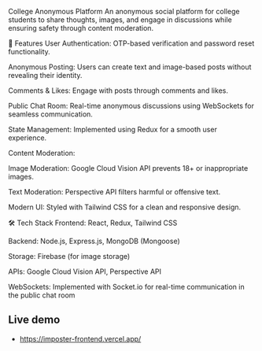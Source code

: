College Anonymous Platform
An anonymous social platform for college students to share thoughts, images, and engage in discussions while ensuring safety through content moderation.

🚀 Features
User Authentication: OTP-based verification and password reset functionality.

Anonymous Posting: Users can create text and image-based posts without revealing their identity.

Comments & Likes: Engage with posts through comments and likes.

Public Chat Room: Real-time anonymous discussions using WebSockets for seamless communication.

State Management: Implemented using Redux for a smooth user experience.

Content Moderation:

Image Moderation: Google Cloud Vision API prevents 18+ or inappropriate images.

Text Moderation: Perspective API filters harmful or offensive text.

Modern UI: Styled with Tailwind CSS for a clean and responsive design.

🛠 Tech Stack
Frontend: React, Redux, Tailwind CSS

Backend: Node.js, Express.js, MongoDB (Mongoose)

Storage: Firebase (for image storage)

APIs: Google Cloud Vision API, Perspective API

WebSockets: Implemented with Socket.io for real-time communication in the public chat room

## Live demo 
 - https://imposter-frontend.vercel.app/

